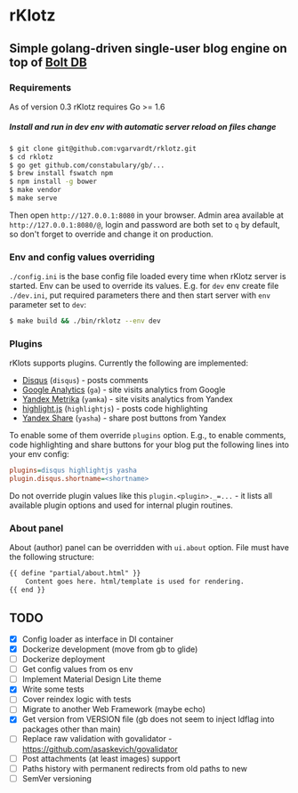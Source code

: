# rKlotz

## Simple golang-driven single-user blog engine on top of [Bolt DB](https://github.com/boltdb/bolt)

### Requirements

As of version 0.3 rKlotz requires Go >= 1.6

##### Install and run in dev env with automatic server reload on files change

```sh
$ git clone git@github.com:vgarvardt/rklotz.git
$ cd rklotz
$ go get github.com/constabulary/gb/...
$ brew install fswatch npm
$ npm install -g bower
$ make vendor
$ make serve
```

Then open `http://127.0.0.1:8080` in your browser.
Admin area available at `http://127.0.0.1:8080/@`, login and password are both set to `q` by default,
so don't forget to override and change it on production.

### Env and config values overriding

`./config.ini` is the base config file loaded every time when rKlotz server is started.
Env can be used to override its values. E.g. for `dev` env create file `./dev.ini`, put
required parameters there and then start server with `env` parameter set to `dev`:

```sh
$ make build && ./bin/rklotz --env dev
```

### Plugins

rKlots supports plugins. Currently the following are implemented:

* [Disqus](https://disqus.com/) (`disqus`) - posts comments
* [Google Analytics](http://www.google.com/analytics/) (`ga`) - site visits analytics from Google
* [Yandex Metrika](https://metrika.yandex.ru/) (`yamka`) - site visits analytics from Yandex
* [highlight.js](https://highlightjs.org/) (`highlightjs`) - posts code highlighting
* [Yandex Share](https://tech.yandex.ru/share/) (`yasha`) - share post buttons from Yandex

To enable some of them override `plugins` option. E.g., to enable comments, code highlighting
and share buttons for your blog put the following lines into your env config:

```ini
plugins=disqus highlightjs yasha
plugin.disqus.shortname=<shortname>
```

Do not override plugin values like this `plugin.<plugin>._=...` - it lists all available plugin options
and used for internal plugin routines.

### About panel

About (author) panel can be overridden with `ui.about` option. File must have the following structure:

```html
{{ define "partial/about.html" }}
    Content goes here. html/template is used for rendering.
{{ end }}
```

## TODO

- [x] Config loader as interface in DI container
- [x] Dockerize development (move from gb to glide)
- [ ] Dockerize deployment
- [ ] Get config values from os env
- [ ] Implement Material Design Lite theme
- [x] Write some tests
- [ ] Cover reindex logic with tests
- [ ] Migrate to another Web Framework (maybe echo)
- [x] Get version from VERSION file (gb does not seem to inject ldflag into packages other than main)
- [ ] Replace raw validation with govalidator - https://github.com/asaskevich/govalidator
- [ ] Post attachments (at least images) support
- [ ] Paths history with permanent redirects from old paths to new
- [ ] SemVer versioning
